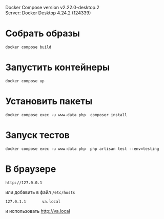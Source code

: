 Docker Compose version v2.22.0-desktop.2  
Server: Docker Desktop 4.24.2 (124339)


# Собрать образы
```
docker compose build
```
# Запустить контейнеры
```
docker compose up
```

# Установить пакеты
```
docker compose exec -u www-data php  composer install
```
# Запуск тестов
```
docker compose exec -u www-data php  php artisan test --env=testing
```

# В браузере
```
http://127.0.0.1
```
или добавить в файл ```/etc/hosts```
```
127.0.1.1       va.local
```
и использовать http://va.local